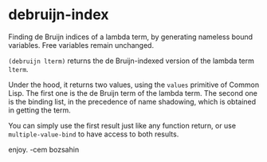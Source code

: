 # debruijn-index
Finding de Bruijn indices of a lambda term, by generating nameless bound variables. Free variables remain unchanged.

```(debruijn lterm)``` returns the de Bruijn-indexed version of the lambda term <code>lterm</code>.

Under the hood, it returns two values, using the <code>values</code> primitive of Common Lisp. The first one is the de Bruijn term of the lambda term.
The second one is the binding list, in the precedence  of name shadowing, which is obtained in getting the term.

You can simply use the first result just like any function return, or use <code>multiple-value-bind</code> to have access to both results.

enjoy.
-cem bozsahin
